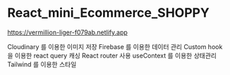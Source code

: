 # React_mini_Ecommerce_SHOPPY

https://vermillion-liger-f079ab.netlify.app

Cloudinary 를 이용한 이미지 저장
Firebase 를 이용한 데이터 관리
Custom hook 을 이용한 react query 캐싱
React router 사용
useContext 를 이용한 상태관리
Tailwind 를 이용한 스타일
